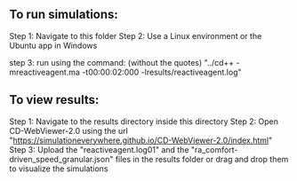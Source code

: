 To run simulations:
-------------------
Step 1: Navigate to this folder
Step 2: Use a Linux environment or the Ubuntu app in Windows

step 3: run using the command: (without the quotes)
			"../cd++ -mreactiveagent.ma -t00:00:02:000 -lresults/reactiveagent.log"


To view results:
----------------
Step 1: Navigate to the results directory inside this directory
Step 2: Open CD-WebViewer-2.0 using the url 
			"https://simulationeverywhere.github.io/CD-WebViewer-2.0/index.html"
Step 3: Upload the "reactiveagent.log01" and the "ra_comfort-driven_speed_granular.json" 
		files in the results folder or drag and drop them to visualize the simulations
